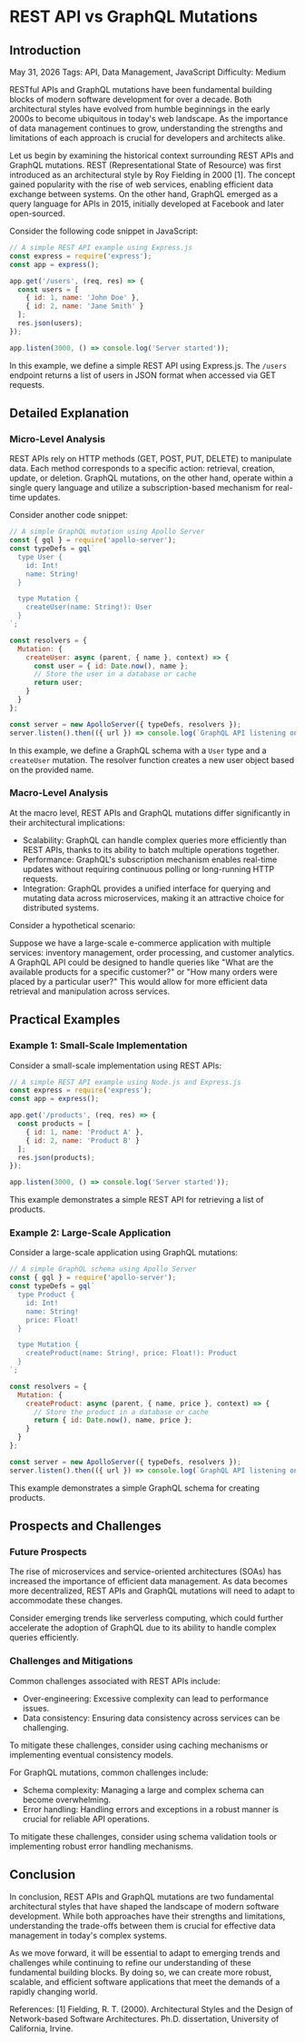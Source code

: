 # REST API vs GraphQL Mutations
## Introduction
May 31, 2026
Tags: API, Data Management, JavaScript
Difficulty: Medium

RESTful APIs and GraphQL mutations have been fundamental building blocks of modern software development for over a decade. Both architectural styles have evolved from humble beginnings in the early 2000s to become ubiquitous in today's web landscape. As the importance of data management continues to grow, understanding the strengths and limitations of each approach is crucial for developers and architects alike.

Let us begin by examining the historical context surrounding REST APIs and GraphQL mutations. REST (Representational State of Resource) was first introduced as an architectural style by Roy Fielding in 2000 [1]. The concept gained popularity with the rise of web services, enabling efficient data exchange between systems. On the other hand, GraphQL emerged as a query language for APIs in 2015, initially developed at Facebook and later open-sourced.

Consider the following code snippet in JavaScript:
```javascript
// A simple REST API example using Express.js
const express = require('express');
const app = express();

app.get('/users', (req, res) => {
  const users = [
    { id: 1, name: 'John Doe' },
    { id: 2, name: 'Jane Smith' }
  ];
  res.json(users);
});

app.listen(3000, () => console.log('Server started'));
```
In this example, we define a simple REST API using Express.js. The `/users` endpoint returns a list of users in JSON format when accessed via GET requests.

## Detailed Explanation

### Micro-Level Analysis
REST APIs rely on HTTP methods (GET, POST, PUT, DELETE) to manipulate data. Each method corresponds to a specific action: retrieval, creation, update, or deletion. GraphQL mutations, on the other hand, operate within a single query language and utilize a subscription-based mechanism for real-time updates.

Consider another code snippet:
```javascript
// A simple GraphQL mutation using Apollo Server
const { gql } = require('apollo-server');
const typeDefs = gql`
  type User {
    id: Int!
    name: String!
  }

  type Mutation {
    createUser(name: String!): User
  }
`;

const resolvers = {
  Mutation: {
    createUser: async (parent, { name }, context) => {
      const user = { id: Date.now(), name };
      // Store the user in a database or cache
      return user;
    }
  }
};

const server = new ApolloServer({ typeDefs, resolvers });
server.listen().then(({ url }) => console.log(`GraphQL API listening on ${url}`));
```
In this example, we define a GraphQL schema with a `User` type and a `createUser` mutation. The resolver function creates a new user object based on the provided name.

### Macro-Level Analysis
At the macro level, REST APIs and GraphQL mutations differ significantly in their architectural implications:

* Scalability: GraphQL can handle complex queries more efficiently than REST APIs, thanks to its ability to batch multiple operations together.
* Performance: GraphQL's subscription mechanism enables real-time updates without requiring continuous polling or long-running HTTP requests.
* Integration: GraphQL provides a unified interface for querying and mutating data across microservices, making it an attractive choice for distributed systems.

Consider a hypothetical scenario:

Suppose we have a large-scale e-commerce application with multiple services: inventory management, order processing, and customer analytics. A GraphQL API could be designed to handle queries like "What are the available products for a specific customer?" or "How many orders were placed by a particular user?" This would allow for more efficient data retrieval and manipulation across services.

## Practical Examples

### Example 1: Small-Scale Implementation
Consider a small-scale implementation using REST APIs:

```javascript
// A simple REST API example using Node.js and Express.js
const express = require('express');
const app = express();

app.get('/products', (req, res) => {
  const products = [
    { id: 1, name: 'Product A' },
    { id: 2, name: 'Product B' }
  ];
  res.json(products);
});

app.listen(3000, () => console.log('Server started'));
```

This example demonstrates a simple REST API for retrieving a list of products.

### Example 2: Large-Scale Application
Consider a large-scale application using GraphQL mutations:

```javascript
// A simple GraphQL schema using Apollo Server
const { gql } = require('apollo-server');
const typeDefs = gql`
  type Product {
    id: Int!
    name: String!
    price: Float!
  }

  type Mutation {
    createProduct(name: String!, price: Float!): Product
  }
`;

const resolvers = {
  Mutation: {
    createProduct: async (parent, { name, price }, context) => {
      // Store the product in a database or cache
      return { id: Date.now(), name, price };
    }
  }
};

const server = new ApolloServer({ typeDefs, resolvers });
server.listen().then(({ url }) => console.log(`GraphQL API listening on ${url}`));
```

This example demonstrates a simple GraphQL schema for creating products.

## Prospects and Challenges

### Future Prospects
The rise of microservices and service-oriented architectures (SOAs) has increased the importance of efficient data management. As data becomes more decentralized, REST APIs and GraphQL mutations will need to adapt to accommodate these changes.

Consider emerging trends like serverless computing, which could further accelerate the adoption of GraphQL due to its ability to handle complex queries efficiently.

### Challenges and Mitigations
Common challenges associated with REST APIs include:

* Over-engineering: Excessive complexity can lead to performance issues.
* Data consistency: Ensuring data consistency across services can be challenging.

To mitigate these challenges, consider using caching mechanisms or implementing eventual consistency models.

For GraphQL mutations, common challenges include:

* Schema complexity: Managing a large and complex schema can become overwhelming.
* Error handling: Handling errors and exceptions in a robust manner is crucial for reliable API operations.

To mitigate these challenges, consider using schema validation tools or implementing robust error handling mechanisms.

## Conclusion

In conclusion, REST APIs and GraphQL mutations are two fundamental architectural styles that have shaped the landscape of modern software development. While both approaches have their strengths and limitations, understanding the trade-offs between them is crucial for effective data management in today's complex systems.

As we move forward, it will be essential to adapt to emerging trends and challenges while continuing to refine our understanding of these fundamental building blocks. By doing so, we can create more robust, scalable, and efficient software applications that meet the demands of a rapidly changing world.

References:
[1] Fielding, R. T. (2000). Architectural Styles and the Design of Network-based Software Architectures. Ph.D. dissertation, University of California, Irvine.